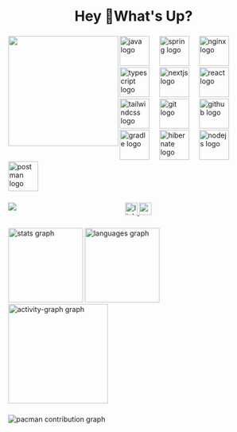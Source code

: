 <h1 align="center">Hey 👋What's Up?</h1>

###

<img align="left" height="221" src="https://user-images.githubusercontent.com/74038190/212748830-4c709398-a386-4761-84d7-9e10b98fbe6e.gif"  />

###

<div align="left">
  <img src="https://skillicons.dev/icons?i=java" height="60" alt="java logo"  />
  <img width="12" />
  <img src="https://skillicons.dev/icons?i=spring" height="60" alt="spring logo"  />
  <img width="12" />
  <img src="https://skillicons.dev/icons?i=nginx" height="60" alt="nginx logo"  />
  <img width="12" />
  <img src="https://skillicons.dev/icons?i=ts" height="60" alt="typescript logo"  />
  <img width="12" />
  <img src="https://skillicons.dev/icons?i=nextjs" height="60" alt="nextjs logo"  />
  <img width="12" />
  <img src="https://skillicons.dev/icons?i=react" height="60" alt="react logo"  />
  <img width="12" />
  <img src="https://skillicons.dev/icons?i=tailwind" height="60" alt="tailwindcss logo"  />
  <img width="12" />
  <img src="https://skillicons.dev/icons?i=git" height="60" alt="git logo"  />
  <img width="12" />
  <img src="https://skillicons.dev/icons?i=github" height="60" alt="github logo"  />
  <img width="12" />
  <img src="https://skillicons.dev/icons?i=gradle" height="60" alt="gradle logo"  />
  <img width="12" />
  <img src="https://skillicons.dev/icons?i=hibernate" height="60" alt="hibernate logo"  />
  <img width="12" />
  <img src="https://skillicons.dev/icons?i=nodejs" height="60" alt="nodejs logo"  />
  <img width="12" />
  <img src="https://skillicons.dev/icons?i=postman" height="60" alt="postman logo"  />
</div>

###

<img align="left" src="https://visitor-badge.laobi.icu/badge?page_id=Prabharsha.Prabharsha&"  />

###

<div align="center">
  <a href="www.linkedin.com/in/prabharsha" target="_blank">
    <img src="https://img.shields.io/static/v1?message=LinkedIn&logo=linkedin&label=&color=0077B5&logoColor=white&labelColor=&style=for-the-badge" height="25" alt="linkedin logo"  />
  </a>
  <a href="prabharsha03@gmail.com" target="_blank">
    <img src="https://img.shields.io/static/v1?message=Gmail&logo=gmail&label=&color=D14836&logoColor=white&labelColor=&style=for-the-badge" height="25" alt="gmail logo"  />
  </a>
</div>

###

<div align="left">
  <img src="https://github-readme-stats.vercel.app/api?username=Prabharsha&hide_title=true&hide_rank=false&show_icons=true&include_all_commits=true&count_private=true&disable_animations=false&theme=codeSTACKr&locale=en&hide_border=true&order=1" height="150" alt="stats graph"  />
  <img src="https://github-readme-stats.vercel.app/api/top-langs?username=Prabharsha&locale=en&hide_title=false&layout=compact&card_width=320&langs_count=5&theme=codeSTACKr&hide_border=false&order=2" height="150" alt="languages graph"  />
  <img src="https://github-readme-activity-graph.vercel.app/graph?username=Prabharsha&radius=16&theme=github-light&area=true&order=5&hide_border=true&hide_title=true&bg_color=00000&color=d7d7d8&line=537b35&point=0abf53&area_color=caccd1" height="200" alt="activity-graph graph"  />
</div>

###

<picture>
  <source media="(prefers-color-scheme: dark)" srcset="https://raw.githubusercontent.com/Prabharsha/Prabharsha/output/pacman-contribution-graph-dark.svg">
  <source media="(prefers-color-scheme: light)" srcset="https://raw.githubusercontent.com/Prabharsha/Prabharsha/output/pacman-contribution-graph.svg">
  <img alt="pacman contribution graph" src="https://raw.githubusercontent.com/Prabharsha/Prabharsha/output/pacman-contribution-graph.svg">
</picture>

###
